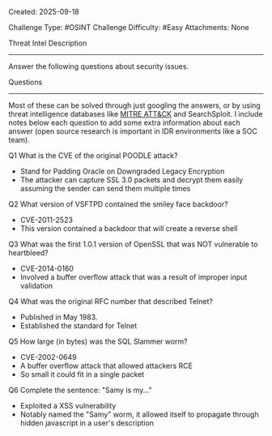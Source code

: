 Created: 2025-09-18

Challenge Type: #OSINT 
Challenge Difficulty: #Easy 
Attachments: None

Threat Intel
Description
***
Answer the following questions about security issues.

Questions
***
Most of these can be solved through just googling the answers, or by using threat intelligence databases like [MITRE ATT&CK](https://attack.mitre.org/) and SearchSploit. I include notes below each question to add some extra information about each answer (open source research is important in IDR environments like a SOC team).

Q1
What is the CVE of the original POODLE attack?
- Stand for Padding Oracle on Downgraded Legacy Encryption
- The attacker can capture SSL 3.0 packets and decrypt them easily assuming the sender can send them multiple times

Q2
What version of VSFTPD contained the smiley face backdoor?
- CVE-2011-2523
- This version contained a backdoor that will create a reverse shell

Q3
What was the first 1.0.1 version of OpenSSL that was NOT vulnerable to heartbleed?
- CVE-2014-0160
- Involved a buffer overflow attack that was a result of improper input validation

Q4
What was the original RFC number that described Telnet?
- Published in May 1983.
- Established the standard for Telnet

Q5
How large (in bytes) was the SQL Slammer worm?
- CVE-2002-0649
- A buffer overflow attack that allowed attackers RCE
- So small it could fit in a single packet

Q6
Complete the sentence: "Samy is my..."
- Exploited a XSS vulnerability
- Notably named the "Samy" worm, it allowed itself to propagate through hidden javascript in a user's description